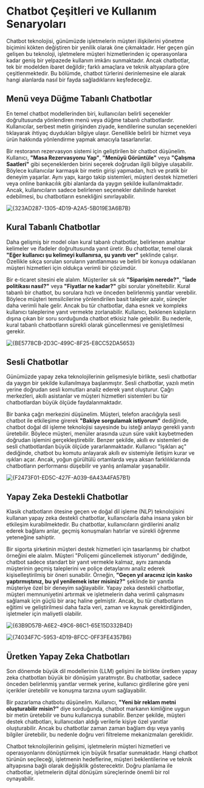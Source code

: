 # Chatbot Çeşitleri ve Kullanım Senaryoları

Chatbot teknolojisi, günümüzde işletmelerin müşteri ilişkilerini yönetme biçimini kökten değiştiren bir yenilik olarak öne çıkmaktadır. Her geçen gün gelişen bu teknoloji, işletmelere müşteri hizmetlerinden iç operasyonlara kadar geniş bir yelpazede kullanım imkânı sunmaktadır. Ancak chatbotlar, tek bir modelden ibaret değildir; farklı amaçlara ve teknik altyapılara göre çeşitlenmektedir. Bu bölümde, chatbot türlerini derinlemesine ele alarak hangi alanlarda nasıl bir fayda sağladıklarını keşfedeceğiz.

## Menü veya Düğme Tabanlı Chatbotlar

En temel chatbot modellerinden biri, kullanıcıları belirli seçenekler doğrultusunda yönlendiren menü veya düğme tabanlı chatbotlardır. Kullanıcılar, serbest metin girişinden ziyade, kendilerine sunulan seçenekleri tıklayarak ihtiyaç duydukları bilgiye ulaşır. Genellikle belirli bir hizmet veya ürün hakkında yönlendirme yapmak amacıyla tasarlanırlar. 

Bir restoranın rezervasyon sistemi için geliştirilen bir chatbot düşünelim. Kullanıcı, **"Masa Rezervasyonu Yap"**, **"Menüyü Görüntüle"** veya **"Çalışma Saatleri"** gibi seçeneklerden birini seçerek doğrudan ilgili bilgiye ulaşabilir. Böylece kullanıcılar karmaşık bir metin girişi yapmadan, hızlı ve pratik bir deneyim yaşarlar. Aynı yapı, kargo takip sistemleri, müşteri destek hizmetleri veya online bankacılık gibi alanlarda da yaygın şekilde kullanılmaktadır. Ancak, kullanıcıların sadece belirlenen seçenekler dahilinde hareket edebilmesi, bu chatbotların esnekliğini sınırlayabilir.

![{323AD287-1305-4D19-A2A5-5B019E3A6B7B}](https://github.com/user-attachments/assets/6a717df0-2941-43aa-8fbb-77d81d06ba41)

## Kural Tabanlı Chatbotlar

Daha gelişmiş bir model olan kural tabanlı chatbotlar, belirlenen anahtar kelimeler ve ifadeler doğrultusunda yanıt üretir. Bu chatbotlar, temel olarak **"Eğer kullanıcı şu kelimeyi kullanırsa, şu yanıtı ver"** şeklinde çalışır. Özellikle sıkça sorulan soruların yanıtlanması ve belirli bir konuya odaklanan müşteri hizmetleri için oldukça verimli bir çözümdür.

Bir e-ticaret sitesini ele alalım. Müşteriler sık sık **"Siparişim nerede?"**, **"İade politikası nasıl?"** veya **"Fiyatlar ne kadar?"** gibi sorular yöneltebilir. Kural tabanlı bir chatbot, bu sorulara hızlı ve önceden belirlenmiş yanıtlar verebilir. Böylece müşteri temsilcilerine yönlendirilen basit talepler azalır, süreçler daha verimli hale gelir. Ancak bu tür chatbotlar, daha esnek ve kompleks kullanıcı taleplerine yanıt vermekte zorlanabilir. Kullanıcı, beklenen kalıpların dışına çıkan bir soru sorduğunda chatbot etkisiz hale gelebilir. Bu nedenle, kural tabanlı chatbotların sürekli olarak güncellenmesi ve genişletilmesi gerekir.

![{BE5778CB-2D3C-499C-8F25-E8CC52DA5653}](https://github.com/user-attachments/assets/a5782f61-5ae7-4a10-a2bb-f0bb20e6d861)


## Sesli Chatbotlar

Günümüzde yapay zeka teknolojilerinin gelişmesiyle birlikte, sesli chatbotlar da yaygın bir şekilde kullanılmaya başlanmıştır. Sesli chatbotlar, yazılı metin yerine doğrudan sesli komutları analiz ederek yanıt oluşturur. Çağrı merkezleri, akıllı asistanlar ve müşteri hizmetleri sistemleri bu tür chatbotlardan büyük ölçüde faydalanmaktadır.

Bir banka çağrı merkezini düşünelim. Müşteri, telefon aracılığıyla sesli chatbot ile etkileşime girerek **"Bakiye sorgulamak istiyorum"** dediğinde, chatbot doğal dil işleme teknolojisi sayesinde bu isteği anlayıp gerekli yanıtı üretebilir. Böylece müşteri, menüler arasında uzun süre vakit kaybetmeden doğrudan işlemini gerçekleştirebilir. Benzer şekilde, akıllı ev sistemleri de sesli chatbotlardan büyük ölçüde yararlanmaktadır. Kullanıcı "Işıkları aç" dediğinde, chatbot bu komutu anlayarak akıllı ev sistemiyle iletişim kurar ve ışıkları açar. Ancak, yoğun gürültülü ortamlarda veya aksan farklılıklarında chatbotların performansı düşebilir ve yanlış anlamalar yaşanabilir.

![{F2473F01-ED5C-427F-A039-6A43A4FA57B1}](https://github.com/user-attachments/assets/a17aec2a-6733-41f3-85e7-930df33b1e37)


## Yapay Zeka Destekli Chatbotlar

Klasik chatbotların ötesine geçen ve doğal dil işleme (NLP) teknolojisini kullanan yapay zeka destekli chatbotlar, kullanıcılarla daha insana yakın bir etkileşim kurabilmektedir. Bu chatbotlar, kullanıcıların girdilerini analiz ederek bağlamı anlar, geçmiş konuşmaları hatırlar ve sürekli öğrenme yeteneğine sahiptir. 

Bir sigorta şirketinin müşteri destek hizmetleri için tasarlanmış bir chatbot örneğini ele alalım. Müşteri "Poliçemi güncellemek istiyorum" dediğinde, chatbot sadece standart bir yanıt vermekle kalmaz, aynı zamanda müşterinin geçmiş taleplerini ve poliçe detaylarını analiz ederek kişiselleştirilmiş bir öneri sunabilir. Örneğin, **"Geçen yıl aracınız için kasko yaptırmıştınız, bu yıl yenilemek ister misiniz?"** şeklinde bir yanıtla müşteriye özel bir deneyim sağlayabilir. Yapay zeka destekli chatbotlar, müşteri memnuniyetini artırmak ve işletmelerin daha verimli çalışmasını sağlamak için güçlü bir araç haline gelmiştir. Ancak, bu tür chatbotların eğitimi ve geliştirilmesi daha fazla veri, zaman ve kaynak gerektirdiğinden, işletmeler için maliyetli olabilir.

![{63B9D57B-A6E2-49C6-86C1-65E15D332B4D}](https://github.com/user-attachments/assets/cb98cc39-dd95-4945-9c4c-3b55b76a8678)

![{74034F7C-5953-4D19-8FCC-0FF3FE4357B6}](https://github.com/user-attachments/assets/59dc8669-8515-454f-afcd-f223c5ad13ba)



## Üretken Yapay Zeka Chatbotları

Son dönemde büyük dil modellerinin (LLM) gelişimi ile birlikte üretken yapay zeka chatbotları büyük bir dönüşüm yaratmıştır. Bu chatbotlar, sadece önceden belirlenmiş yanıtlar vermek yerine, kullanıcı girdilerine göre yeni içerikler üretebilir ve konuşma tarzına uyum sağlayabilir.

Bir pazarlama chatbotu düşünelim. Kullanıcı, **"Yeni bir reklam metni oluşturabilir misin?"** diye sorduğunda, chatbot markanın kimliğine uygun bir metin üretebilir ve bunu kullanıcıya sunabilir. Benzer şekilde, müşteri destek chatbotları, kullanıcıdan aldığı verilerle kişiye özel yanıtlar oluşturabilir. Ancak bu chatbotlar zaman zaman bağlam dışı veya yanlış bilgiler üretebilir, bu nedenle doğru veri filtreleme mekanizmaları gereklidir. 

Chatbot teknolojilerinin gelişimi, işletmelerin müşteri hizmetleri ve operasyonlarını dönüştürmek için büyük fırsatlar sunmaktadır. Hangi chatbot türünün seçileceği, işletmenin hedeflerine, müşteri beklentilerine ve teknik altyapısına bağlı olarak değişiklik gösterecektir. Doğru planlama ile chatbotlar, işletmelerin dijital dönüşüm süreçlerinde önemli bir rol oynayabilir.








